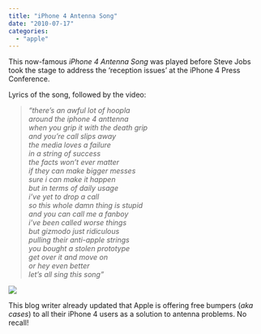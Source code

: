 ```yaml
---
title: "iPhone 4 Antenna Song"
date: "2010-07-17"
categories: 
  - "apple"
---
```


This now-famous _iPhone 4 Antenna Song_ was played before Steve Jobs took the stage to address the ‘reception issues’ at the iPhone 4 Press Conference.

Lyrics of the song, followed by the video:

> _“there’s an awful lot of hoopla  
> around the iphone 4 anttenna  
> when you grip it with the death grip  
> and you’re call slips away  
> the media loves a failure  
> in a string of success  
> the facts won’t ever matter  
> if they can make bigger messes  
> sure i can make it happen  
> but in terms of daily usage  
> i’ve yet to drop a call  
> so this whole damn thing is stupid  
> and you can call me a fanboy  
> i’ve been called worse things  
> but gizmodo just ridiculous  
> pulling their anti-apple strings  
> you bought a stolen prototype  
> get over it and move on  
> or hey even better  
> let’s all sing this song”_

[![](http://lh4.ggpht.com/_40bmzDo_mBs/TEEzZoKgMJI/AAAAAAAABR8/vm_wAYDF6LU/video2a4d84fc41e1%5B3%5D.jpg?imgmax=800)](http://www.youtube.com/watch?v=VKIcaejkpD4&feature=player_embedded)

This blog writer already updated that Apple is offering free bumpers (_aka cases_) to all their iPhone 4 users as a solution to antenna problems. No recall!
